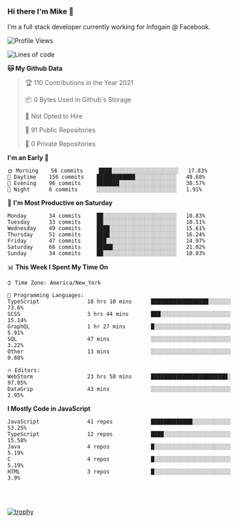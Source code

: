 ### Hi there I'm Mike 👋
I'm a full stack developer currently working for Infogain @ Facebook.

<!--START_SECTION:waka-->
![Profile Views](http://img.shields.io/badge/Profile%20Views-1-blue)

![Lines of code](https://img.shields.io/badge/From%20Hello%20World%20I%27ve%20Written-1.2%20million%20lines%20of%20code-blue)

**🐱 My Github Data** 

> 🏆 110 Contributions in the Year 2021
 > 
> 📦 0 Bytes Used in Github's Storage 
 > 
> 🚫 Not Opted to Hire
 > 
> 📜 91 Public Repositories 
 > 
> 🔑 0 Private Repositories  
 > 
**I'm an Early 🐤** 

```text
🌞 Morning    56 commits     ████░░░░░░░░░░░░░░░░░░░░░   17.83% 
🌆 Daytime    156 commits    ████████████░░░░░░░░░░░░░   49.68% 
🌃 Evening    96 commits     ███████░░░░░░░░░░░░░░░░░░   30.57% 
🌙 Night      6 commits      ░░░░░░░░░░░░░░░░░░░░░░░░░   1.91%

```
📅 **I'm Most Productive on Saturday** 

```text
Monday       34 commits     ██░░░░░░░░░░░░░░░░░░░░░░░   10.83% 
Tuesday      33 commits     ██░░░░░░░░░░░░░░░░░░░░░░░   10.51% 
Wednesday    49 commits     ████░░░░░░░░░░░░░░░░░░░░░   15.61% 
Thursday     51 commits     ████░░░░░░░░░░░░░░░░░░░░░   16.24% 
Friday       47 commits     ███░░░░░░░░░░░░░░░░░░░░░░   14.97% 
Saturday     66 commits     █████░░░░░░░░░░░░░░░░░░░░   21.02% 
Sunday       34 commits     ██░░░░░░░░░░░░░░░░░░░░░░░   10.83%

```


📊 **This Week I Spent My Time On** 

```text
⌚︎ Time Zone: America/New_York

💬 Programming Languages: 
TypeScript               18 hrs 10 mins      ██████████████████░░░░░░░   73.6% 
SCSS                     3 hrs 44 mins       ███░░░░░░░░░░░░░░░░░░░░░░   15.14% 
GraphQL                  1 hr 27 mins        █░░░░░░░░░░░░░░░░░░░░░░░░   5.91% 
SQL                      47 mins             ░░░░░░░░░░░░░░░░░░░░░░░░░   3.22% 
Other                    13 mins             ░░░░░░░░░░░░░░░░░░░░░░░░░   0.88%

🔥 Editors: 
WebStorm                 23 hrs 58 mins      ████████████████████████░   97.05% 
DataGrip                 43 mins             ░░░░░░░░░░░░░░░░░░░░░░░░░   2.95%

```

**I Mostly Code in JavaScript** 

```text
JavaScript               41 repos            █████████████░░░░░░░░░░░░   53.25% 
TypeScript               12 repos            ████░░░░░░░░░░░░░░░░░░░░░   15.58% 
Java                     4 repos             █░░░░░░░░░░░░░░░░░░░░░░░░   5.19% 
C                        4 repos             █░░░░░░░░░░░░░░░░░░░░░░░░   5.19% 
HTML                     3 repos             █░░░░░░░░░░░░░░░░░░░░░░░░   3.9%

```



<!--END_SECTION:waka-->

##### &nbsp;
[![trophy](https://github-profile-trophy.vercel.app/?username=uptonm&theme=dracula)](https://github.com/ryo-ma/github-profile-trophy)
